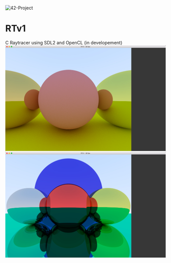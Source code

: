 ![42-Project](https://dl.dropboxusercontent.com/u/59532932/48-cole204220logo.png)
# RTv1
C Raytracer using SDL2 and OpenCL (in developement)
![preview](rtv1-preview.jpg)
![preview2](rtv1-preview2.jpg)
